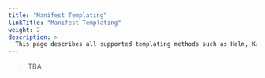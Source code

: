 ```yaml
---
title: "Manifest Templating"
linkTitle: "Manifest Templating"
weight: 2
description: >
  This page describes all supported templating methods such as Helm, Kustomize.
---
```


> TBA
